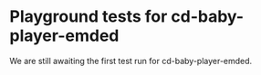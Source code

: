 # Playground tests for cd-baby-player-emded
We are still awaiting the first test run for cd-baby-player-emded.
